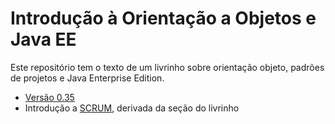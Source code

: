 # Introdução à Orientação a Objetos e Java EE

Este repositório tem o texto de um livrinho sobre orientação objeto, padrões de projetos e Java Enterprise Edition.

- [Versão 0.35](oo_concepts.pdf)
- Introdução a [SCRUM](apostila_scrum.pdf), derivada da seção do livrinho
